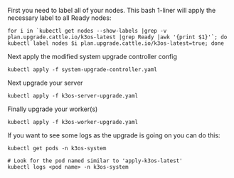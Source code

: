 First you need to label all of your nodes.  This bash 1-liner will apply the necessary label to all Ready nodes:

```
for i in `kubectl get nodes --show-labels |grep -v plan.upgrade.cattle.io/k3os-latest |grep Ready |awk '{print $1}'`; do kubectl label nodes $i plan.upgrade.cattle.io/k3os-latest=true; done
```

Next apply the modified system upgrade controller config

```
kubectl apply -f system-upgrade-controller.yaml 
```

Next upgrade your server

```
kubectl apply -f k3os-server-upgrade.yaml 
```

Finally upgrade your worker(s)

```
kubectl apply -f k3os-worker-upgrade.yaml 
```

If you want to see some logs as the upgrade is going on you can do this:

```
kubectl get pods -n k3os-system

# Look for the pod named similar to 'apply-k3os-latest'
kubectl logs <pod name> -n k3os-system 
```
